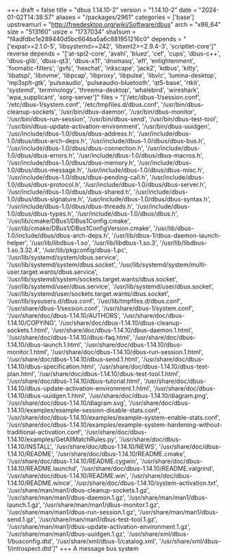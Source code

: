 +++
draft = false
title = "dbus 1.14.10-2"
version = "1.14.10-2"
date = "2024-01-02T14:38:57"
aliases = "/packages/2961"
categories = ['base']
upstreamurl = "http://freedesktop.org/wiki/Software/dbus"
arch = "x86_64"
size = "513160"
usize = "1737034"
sha1sum = "f4adfdbc1e289440d5bc664ba5a6c881951216c0"
depends = "['expat>=2.1.0-5', 'libsystemd>=242', 'libxml2>=2.9.4-3', 'scriptlet-core']"
reverse depends = "['at-spi2-core', 'avahi', 'bluez', 'cef', 'cups', 'dbus-c++', 'dbus-glib', 'dbus-qt3', 'dbus-x11', 'dnsmasq', 'efl', 'enlightenment', 'foomatic-filters', 'gvfs', 'hexchat', 'inkscape', 'jack2', 'kdbus', 'kitty', 'libatspi', 'libnvme', 'libpcap', 'libproxy', 'libpulse', 'libvlc', 'lumina-desktop', 'mp3splt-gtk', 'pulseaudio', 'pulseaudio-bluetooth', 'qt5-base', 'rtkit', 'systemd', 'terminology', 'threema-desktop', 'whalebird', 'wireshark', 'wpa_supplicant', 'xorg-server']"
files = "['/etc/dbus-1/session.conf', '/etc/dbus-1/system.conf', '/etc/tmpfiles.d/dbus.conf', '/usr/bin/dbus-cleanup-sockets', '/usr/bin/dbus-daemon', '/usr/bin/dbus-monitor', '/usr/bin/dbus-run-session', '/usr/bin/dbus-send', '/usr/bin/dbus-test-tool', '/usr/bin/dbus-update-activation-environment', '/usr/bin/dbus-uuidgen', '/usr/include/dbus-1.0/dbus/dbus-address.h', '/usr/include/dbus-1.0/dbus/dbus-arch-deps.h', '/usr/include/dbus-1.0/dbus/dbus-bus.h', '/usr/include/dbus-1.0/dbus/dbus-connection.h', '/usr/include/dbus-1.0/dbus/dbus-errors.h', '/usr/include/dbus-1.0/dbus/dbus-macros.h', '/usr/include/dbus-1.0/dbus/dbus-memory.h', '/usr/include/dbus-1.0/dbus/dbus-message.h', '/usr/include/dbus-1.0/dbus/dbus-misc.h', '/usr/include/dbus-1.0/dbus/dbus-pending-call.h', '/usr/include/dbus-1.0/dbus/dbus-protocol.h', '/usr/include/dbus-1.0/dbus/dbus-server.h', '/usr/include/dbus-1.0/dbus/dbus-shared.h', '/usr/include/dbus-1.0/dbus/dbus-signature.h', '/usr/include/dbus-1.0/dbus/dbus-syntax.h', '/usr/include/dbus-1.0/dbus/dbus-threads.h', '/usr/include/dbus-1.0/dbus/dbus-types.h', '/usr/include/dbus-1.0/dbus/dbus.h', '/usr/lib/cmake/DBus1/DBus1Config.cmake', '/usr/lib/cmake/DBus1/DBus1ConfigVersion.cmake', '/usr/lib/dbus-1.0/include/dbus/dbus-arch-deps.h', '/usr/lib/dbus-1/dbus-daemon-launch-helper', '/usr/lib/libdbus-1.so', '/usr/lib/libdbus-1.so.3', '/usr/lib/libdbus-1.so.3.32.4', '/usr/lib/pkgconfig/dbus-1.pc', '/usr/lib/systemd/system/dbus.service', '/usr/lib/systemd/system/dbus.socket', '/usr/lib/systemd/system/multi-user.target.wants/dbus.service', '/usr/lib/systemd/system/sockets.target.wants/dbus.socket', '/usr/lib/systemd/user/dbus.service', '/usr/lib/systemd/user/dbus.socket', '/usr/lib/systemd/user/sockets.target.wants/dbus.socket', '/usr/lib/sysusers.d/dbus.conf', '/usr/lib/tmpfiles.d/dbus.conf', '/usr/share/dbus-1/session.conf', '/usr/share/dbus-1/system.conf', '/usr/share/doc/dbus-1.14.10/AUTHORS', '/usr/share/doc/dbus-1.14.10/COPYING', '/usr/share/doc/dbus-1.14.10/dbus-cleanup-sockets.1.html', '/usr/share/doc/dbus-1.14.10/dbus-daemon.1.html', '/usr/share/doc/dbus-1.14.10/dbus-faq.html', '/usr/share/doc/dbus-1.14.10/dbus-launch.1.html', '/usr/share/doc/dbus-1.14.10/dbus-monitor.1.html', '/usr/share/doc/dbus-1.14.10/dbus-run-session.1.html', '/usr/share/doc/dbus-1.14.10/dbus-send.1.html', '/usr/share/doc/dbus-1.14.10/dbus-specification.html', '/usr/share/doc/dbus-1.14.10/dbus-test-plan.html', '/usr/share/doc/dbus-1.14.10/dbus-test-tool.1.html', '/usr/share/doc/dbus-1.14.10/dbus-tutorial.html', '/usr/share/doc/dbus-1.14.10/dbus-update-activation-environment.1.html', '/usr/share/doc/dbus-1.14.10/dbus-uuidgen.1.html', '/usr/share/doc/dbus-1.14.10/diagram.png', '/usr/share/doc/dbus-1.14.10/diagram.svg', '/usr/share/doc/dbus-1.14.10/examples/example-session-disable-stats.conf', '/usr/share/doc/dbus-1.14.10/examples/example-system-enable-stats.conf', '/usr/share/doc/dbus-1.14.10/examples/example-system-hardening-without-traditional-activation.conf', '/usr/share/doc/dbus-1.14.10/examples/GetAllMatchRules.py', '/usr/share/doc/dbus-1.14.10/INSTALL', '/usr/share/doc/dbus-1.14.10/NEWS', '/usr/share/doc/dbus-1.14.10/README', '/usr/share/doc/dbus-1.14.10/README.cmake', '/usr/share/doc/dbus-1.14.10/README.cygwin', '/usr/share/doc/dbus-1.14.10/README.launchd', '/usr/share/doc/dbus-1.14.10/README.valgrind', '/usr/share/doc/dbus-1.14.10/README.win', '/usr/share/doc/dbus-1.14.10/README.wince', '/usr/share/doc/dbus-1.14.10/system-activation.txt', '/usr/share/man/man1/dbus-cleanup-sockets.1.gz', '/usr/share/man/man1/dbus-daemon.1.gz', '/usr/share/man/man1/dbus-launch.1.gz', '/usr/share/man/man1/dbus-monitor.1.gz', '/usr/share/man/man1/dbus-run-session.1.gz', '/usr/share/man/man1/dbus-send.1.gz', '/usr/share/man/man1/dbus-test-tool.1.gz', '/usr/share/man/man1/dbus-update-activation-environment.1.gz', '/usr/share/man/man1/dbus-uuidgen.1.gz', '/usr/share/xml/dbus-1/busconfig.dtd', '/usr/share/xml/dbus-1/catalog.xml', '/usr/share/xml/dbus-1/introspect.dtd']"
+++
A message bus system